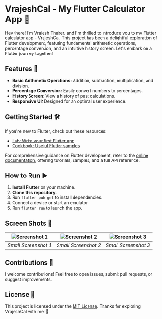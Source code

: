 # VrajeshCal - My Flutter Calculator App 🧮

Hey there! I'm Vrajesh Thaker, and I'm thrilled to introduce you to my Flutter calculator app - VrajeshCal. This project has been a delightful exploration of Flutter development, featuring fundamental arithmetic operations, percentage conversion, and an intuitive history screen. Let's embark on a Flutter journey together!

## Features 🚀

- **Basic Arithmetic Operations:** Addition, subtraction, multiplication, and division.
- **Percentage Conversion:** Easily convert numbers to percentages.
- **History Screen:** View a history of past calculations.
- **Responsive UI:** Designed for an optimal user experience.

## Getting Started 🛠️

If you're new to Flutter, check out these resources:

- [Lab: Write your first Flutter app](https://docs.flutter.dev/get-started/codelab)
- [Cookbook: Useful Flutter samples](https://docs.flutter.dev/cookbook)

For comprehensive guidance on Flutter development, refer to the [online documentation](https://docs.flutter.dev/), offering tutorials, samples, and a full API reference.

## How to Run ▶️

1. **Install Flutter** on your machine.
2. **Clone this repository.**
3. Run `flutter pub get` to install dependencies.
4. Connect a device or start an emulator.
5. Run `flutter run` to launch the app.

## Screen Shots 📸

| ![Screenshot 1](https://github.com/Vrajesh23/Cal_C_Vrajesh_Flutter/assets/93343411/a7f263b4-c562-4ade-8843-f97c3c3eebcc) | ![Screenshot 2](https://github.com/Vrajesh23/Cal_C_Vrajesh_Flutter/assets/93343411/62269ff8-ad6b-4709-bf9d-26e44f86e44a) | ![Screenshot 3](https://github.com/Vrajesh23/Cal_C_Vrajesh_Flutter/assets/93343411/392fa03a-16d9-474f-9e43-407c1df7abd3) |
|:---:|:---:|:---:|
| *Small Screenshot 1* | *Small Screenshot 2* | *Small Screenshot 3* |

## Contributions 🤝

I welcome contributions! Feel free to open issues, submit pull requests, or suggest improvements.

## License 📜

This project is licensed under the [MIT License](LICENSE). Thanks for exploring VrajeshCal with me! 🌟
